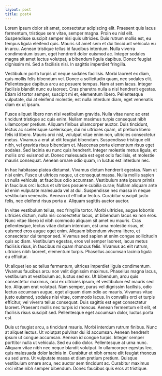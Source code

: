 ```yaml
---
layout: post
title: post4
---
```


Lorem ipsum dolor sit amet, consectetur adipiscing elit. Praesent quis lacus fermentum, tristique sem vitae, semper magna. Proin eu nisl elit. Suspendisse suscipit semper nisi quis ultricies. Duis rutrum mollis est, eu tempus ligula eleifend quis. Mauris sit amet sem et dui tincidunt vehicula eu in arcu. Aenean tristique tellus id faucibus interdum. Nulla viverra condimentum ipsum, eget hendrerit dolor euismod ac. Integer sodales magna sit amet lectus volutpat, a bibendum ligula dapibus. Donec feugiat dignissim mi. Sed a facilisis nisi. In sagittis imperdiet fringilla.

Vestibulum porta turpis ut neque sodales facilisis. Morbi laoreet ex diam, quis mollis felis bibendum vel. Donec a sollicitudin quam, nec sodales elit. Pellentesque dapibus arcu ac posuere tempus. Nam at sem lacus. Integer facilisis blandit nunc eu laoreet. Cras pharetra nulla a nisl hendrerit egestas. Etiam id tortor semper, suscipit mi et, elementum libero. Pellentesque vulputate, dui at eleifend molestie, est nulla interdum diam, eget venenatis diam ex ut ipsum.

Fusce aliquet libero non nisl vestibulum gravida. Nulla vitae nunc ac erat tincidunt tristique ac quis enim. Nullam maximus turpis consequat nibh ullamcorper pretium. Aliquam finibus ullamcorper auctor. Duis tincidunt, lectus ac scelerisque scelerisque, dui mi ultricies quam, ut pretium libero felis id libero. Mauris orci nisl, volutpat vitae enim non, ultricies consectetur metus. Vivamus a erat ut elit feugiat bibendum. Suspendisse tristique elit nibh, vel gravida risus bibendum et. Maecenas porta elementum risus eget sodales. Sed lacinia eu nunc quis hendrerit. Integer molestie metus ligula, et mollis orci euismod ut. Donec malesuada est eget odio facilisis, et molestie mauris consequat. Aenean ornare odio quam, in luctus est interdum nec.

In hac habitasse platea dictumst. Vivamus dictum hendrerit egestas. Nam ut nisi enim. Fusce ut ultrices neque, ut consequat massa. Nulla mollis sapien ut nulla vehicula, at faucibus odio accumsan. Vestibulum ante ipsum primis in faucibus orci luctus et ultrices posuere cubilia curae; Nullam aliquam ante id enim vulputate malesuada vel at dui. Suspendisse nec massa in neque vestibulum venenatis. Aenean ut efficitur lectus. Curabitur suscipit justo felis, nec eleifend risus porta a. Aliquam sagittis auctor auctor.

In vitae vestibulum tellus, nec fringilla tortor. Morbi ultricies, augue lobortis ultricies dictum, nulla nisi consectetur lacus, ut bibendum lacus ex non eros. Nunc vitae libero id nibh commodo aliquam sit amet eu mauris. Cras pellentesque, lectus vitae dictum interdum, est urna molestie risus, et euismod eros augue eget enim. Aliquam bibendum viverra libero, et consectetur dui tempor sed. Vivamus sed sapien at enim congue sollicitudin quis ac diam. Vestibulum egestas, eros vel semper laoreet, lacus metus facilisis risus, in faucibus mi quam rhoncus felis. Vivamus ac elit rutrum, ultricies nibh laoreet, elementum turpis. Phasellus accumsan lacinia ligula eu efficitur.

Ut aliquet leo ac tellus fermentum, ultrices imperdiet ligula condimentum. Vivamus faucibus arcu non velit dignissim maximus. Phasellus magna lacus, vestibulum at vestibulum ac, luctus sed ex. Ut bibendum, arcu quis consectetur maximus, orci ex ultricies ipsum, et vestibulum est mauris sed leo. Aliquam erat volutpat. Nam semper, purus vel dignissim facilisis, odio lectus accumsan augue, eget aliquam diam odio ac mauris. Vivamus vitae justo euismod, sodales nisi vitae, commodo lacus. In convallis orci et turpis efficitur, vel viverra tellus consequat. Duis sagittis est eget consectetur laoreet. Praesent mollis nec turpis id rhoncus. Aenean fermentum elit elit, et facilisis risus suscipit sed. Pellentesque eget accumsan dolor, luctus porta est.

Duis ut feugiat arcu, a tincidunt mauris. Morbi interdum rutrum finibus. Nunc at aliquet lectus. Ut volutpat pulvinar dui id accumsan. Aenean hendrerit ipsum ut congue accumsan. Aenean id congue turpis. Integer semper porttitor nulla ut vehicula. Sed eu odio dolor. Pellentesque at urna nunc. Aliquam vitae nibh nec neque blandit volutpat. In ullamcorper egestas leo, quis malesuada dolor lacinia in. Curabitur et nibh ornare elit feugiat rhoncus eu sed urna. Ut vulputate massa et diam pretium pretium. Quisque vestibulum ornare arcu, nec auctor sem tincidunt ac. Curabitur maximus orci vitae nibh semper bibendum. Donec faucibus quis eros at tristique.
